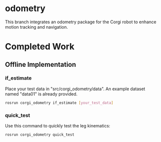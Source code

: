 # odometry
This branch integrates an odometry package for the Corgi robot to enhance motion tracking and navigation.

# Completed Work
## Offline Implementation
### if_estimate
Place your test data in "src/corgi_odometry/data". An example dataset named "data01" is already provided.

```bash
rosrun corgi_odometry if_estimate [your_test_data]
```

### quick_test
Use this command to quickly test the leg kinematics:

```bash
rosrun corgi_odometry quick_test
```
